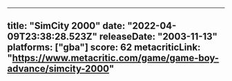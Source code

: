 
---
title: "SimCity 2000"
date: "2022-04-09T23:38:28.523Z"
releaseDate: "2003-11-13"
platforms: ["gba"]
score: 62
metacriticLink: "https://www.metacritic.com/game/game-boy-advance/simcity-2000"
---
